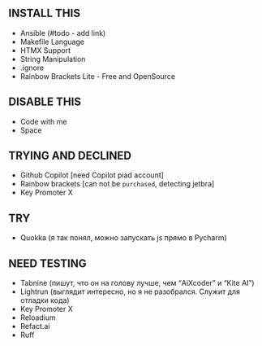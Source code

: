 ## INSTALL THIS

- Ansible (#todo - add link)
- Makefile Language
- HTMX Support
- String Manipulation
- .ignore
- Rainbow Brackets Lite - Free and OpenSource

 
## DISABLE THIS

- Code with me
- Space

## TRYING AND DECLINED

- Github Copilot [need Copilot piad account]
- Rainbow brackets [can not be `purchased`, detecting jetbra]
- Key Promoter X

## TRY

- Quokka (я так понял, можно запускать js прямо в Pycharm)

## NEED TESTING

- Tabnine (пишут, что он на голову лучше, чем “AiXcoder” и “Kite AI”)
- Lightrun (выглядит интересно, но я не разобрался. Служит для отладки кода)
- Key Promoter X
- Reloadium
- Refact.ai
- Ruff
